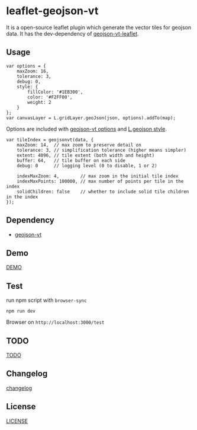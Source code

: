 # leaflet-geojson-vt

It is a open-source leaflet plugin which generate the vector tiles for geojson data. It has the dev-dependency of [geojson-vt-leaflet](https://github.com/handygeospatial/geojson-vt-leaflet).

## Usage

```
var options = {
    maxZoom: 16,
    tolerance: 3,
    debug: 0,
    style: {
        fillColor: '#1EB300',
        color: '#F2FF00',
        weight: 2
    }
};
var canvasLayer = L.gridLayer.geoJson(json, options).addTo(map);
```

Options are included with [geojson-vt options](https://github.com/mapbox/geojson-vt#options) and [L.geojson style](http://leafletjs.com/reference.html#path-options).

```
var tileIndex = geojsonvt(data, {
    maxZoom: 14,  // max zoom to preserve detail on
    tolerance: 3, // simplification tolerance (higher means simpler)
    extent: 4096, // tile extent (both width and height)
    buffer: 64,   // tile buffer on each side
    debug: 0      // logging level (0 to disable, 1 or 2)

    indexMaxZoom: 4,        // max zoom in the initial tile index
    indexMaxPoints: 100000, // max number of points per tile in the index
    solidChildren: false    // whether to include solid tile children in the index
});
```

## Dependency

- [geojson-vt](https://github.com/mapbox/geojson-vt)

## Demo

[DEMO](https://brandonxiang.github.io/leaflet-geojson-vt/test)

## Test

run npm script with `browser-sync`

```
npm run dev
```

Browser on `http://localhost:3000/test`

## TODO

[TODO](doc/TODO.md)

## Changelog

[changelog](doc/changelog.md)

## License

[LICENSE](LICENSE)
